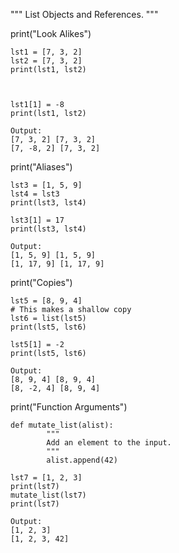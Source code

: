 """
List Objects and References.
"""

print("Look Alikes")

	lst1 = [7, 3, 2]
	lst2 = [7, 3, 2]
	print(lst1, lst2)



	lst1[1] = -8
	print(lst1, lst2)
	
	Output:
	[7, 3, 2] [7, 3, 2]
	[7, -8, 2] [7, 3, 2]


print("Aliases")


	lst3 = [1, 5, 9]
	lst4 = lst3
	print(lst3, lst4)

	lst3[1] = 17
	print(lst3, lst4)
	
	Output:
	[1, 5, 9] [1, 5, 9]
	[1, 17, 9] [1, 17, 9]


print("Copies")

	lst5 = [8, 9, 4]
	# This makes a shallow copy
	lst6 = list(lst5)
	print(lst5, lst6)

	lst5[1] = -2
	print(lst5, lst6)

	Output:
	[8, 9, 4] [8, 9, 4]
	[8, -2, 4] [8, 9, 4]


print("Function Arguments")

	def mutate_list(alist):
			"""
			Add an element to the input.
			"""
			alist.append(42)

	lst7 = [1, 2, 3]
	print(lst7)
	mutate_list(lst7)
	print(lst7)

	Output:
	[1, 2, 3]
	[1, 2, 3, 42]
